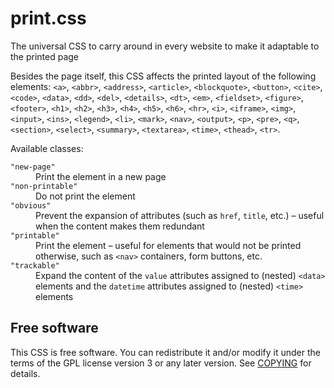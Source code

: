 print.css
=========

The universal CSS to carry around in every website to make it adaptable to the
printed page

Besides the page itself, this CSS affects the printed layout of the following
elements: `<a>`, `<abbr>`, `<address>`, `<article>`, `<blockquote>`,
`<button>`, `<cite>`, `<code>`, `<data>`, `<dd>`, `<del>`, `<details>`, `<dt>`,
`<em>`, `<fieldset>`, `<figure>`, `<footer>`, `<h1>`, `<h2>`, `<h3>`, `<h4>`,
`<h5>`, `<h6>`, `<hr>`, `<i>`, `<iframe>`, `<img>`, `<input>`, `<ins>`,
`<legend>`, `<li>`, `<mark>`, `<nav>`, `<output>`, `<p>`, `<pre>`, `<q>`,
`<section>`, `<select>`, `<summary>`, `<textarea>`, `<time>`, `<thead>`,
`<tr>`.


Available classes:

<dl>
<dt><code>"new-page"</code></dt>
<dd>Print the element in a new page</dd>
<dt><code>"non-printable"</code></dt>
<dd>Do not print the element</dd>
<dt><code>"obvious"</code></dt>
<dd>Prevent the expansion of attributes (such as <code>href</code>,
<code>title</code>, etc.) &ndash; useful when the content makes them
redundant</dd>
<dt><code>"printable"</code></dt>
<dd>Print the element &ndash; useful for elements that would not be printed
otherwise, such as <code>&lt;nav&gt;</code> containers, form buttons, etc.</dd>
<dt><code>"trackable"</code></dt>
<dd>Expand the content of the <code>value</code> attributes assigned to
(nested) <code>&lt;data&gt;</code> elements and the <code>datetime</code>
attributes assigned to (nested) <code>&lt;time&gt;</code> elements</dd>
</dl>


Free software
-------------

This CSS is free software. You can redistribute it and/or modify it under the
terms of the GPL license version 3 or any later version. See [COPYING][1] for
details.


  [1]: https://github.com/madmurphy/print.css/blob/master/COPYING

